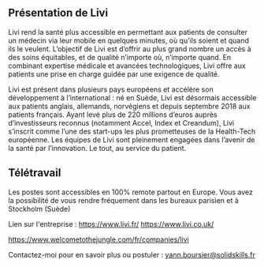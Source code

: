 Présentation de Livi
--------------------

Livi rend la santé plus accessible en permettant aux patients de consulter un médecin via leur mobile en quelques minutes, 
où qu’ils soient et quand ils le veulent. L’objectif de Livi est d’offrir au plus grand nombre un accès à des soins 
équitables, et de qualité n’importe où, n’importe quand. En combinant expertise médicale et avancées technologiques, 
Livi offre aux patients une prise en charge guidée par une exigence de qualité.

Livi est présent dans plusieurs pays européens et accélère son développement à l’international : né en Suède, 
Livi est désormais accessible aux patients anglais, allemands, norvégiens et depuis septembre 2018 aux patients français.
Ayant levé plus de 220 millions d’euros auprès d’investisseurs reconnus (notamment Accel, Index et Creandum), Livi 
s’inscrit comme l’une des start-ups les plus prometteuses de la Health-Tech européenne. Les équipes de Livi sont pleinement 
engagées dans l’avenir de la santé par l’innovation.
Le tout, au service du patient.

Télétravail
-----------
Les postes sont accessibles en 100% remote partout en Europe. Vous avez la possibilité de vous rendre fréquement dans les bureaux parisien et à Stockholm (Suède)

Lien sur l'entreprise : 
https://www.livi.fr/
https://www.livi.co.uk/

https://www.welcometothejungle.com/fr/companies/livi

Contactez-moi pour en savoir plus ou postuler : yann.boursier@solidskills.fr
